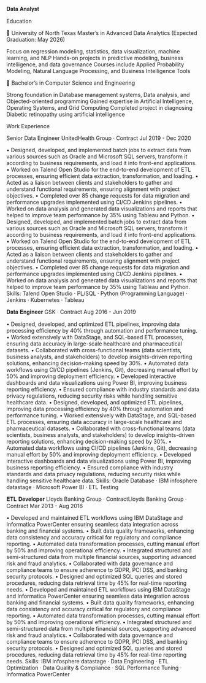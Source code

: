 𝐃𝐚𝐭𝐚 𝐀𝐧𝐚𝐥𝐲𝐬𝐭

Education

📌 University of North Texas
Master’s in Advanced Data Analytics (Expected Graduation: May 2026)

Focus on regression modeling, statistics, data visualization, machine learning, and NLP
Hands-on projects in predictive modeling, business intelligence, and data governance
Courses include Applied Probability Modeling, Natural Language Processing, and Business Intelligence Tools

📌 Bachelor’s in Computer Science and Engineering

Strong foundation in Database management systems, Data analysis, and Objected-oriented programming
Gained expertise in Artificial Intelligence, Operating Systems, and Grid Computing
Completed project in diagnosing Diabetic retinopathy using artificial intelligence 


Work Experience

Senior Data Engineer
UnitedHealth Group · Contract Jul 2019 - Dec 2020 

• Designed, developed, and implemented batch jobs to extract data from various sources such as Oracle and Microsoft SQL servers, transform it according to business requirements, and load it into front-end applications.
• Worked on Talend Open Studio for the end-to-end development of ETL processes, ensuring efficient data extraction, transformation, and loading.
• Acted as a liaison between clients and stakeholders to gather and understand functional requirements, ensuring alignment with project objectives.
• Completed over 85 change requests for data migration and performance upgrades implemented using CI/CD Jenkins pipelines.
• Worked on data analysis and generated data visualizations and reports that helped to improve team performance by 35% using Tableau and Python.
• Designed, developed, and implemented batch jobs to extract data from various sources such as Oracle and Microsoft SQL servers, transform it according to business requirements, and load it into front-end applications. • Worked on Talend Open Studio for the end-to-end development of ETL processes, ensuring efficient data extraction, transformation, and loading. • Acted as a liaison between clients and stakeholders to gather and understand functional requirements, ensuring alignment with project objectives. • Completed over 85 change requests for data migration and performance upgrades implemented using CI/CD Jenkins pipelines. • Worked on data analysis and generated data visualizations and reports that helped to improve team performance by 35% using Tableau and Python.
Skills: Talend Open Studio · PL/SQL · Python (Programming Language) · Jenkins · Kubernetes · Tableau

𝐃𝐚𝐭𝐚 𝐄𝐧𝐠𝐢𝐧𝐞𝐞𝐫
GSK · Contract Aug 2016 - Jun 2019 

• Designed, developed, and optimized ETL pipelines, improving data processing efficiency by 40% through automation and performance tuning.
• Worked extensively with DataStage, and SQL-based ETL processes, ensuring data accuracy in large-scale healthcare and pharmaceutical datasets.
• Collaborated with cross-functional teams (data scientists, business analysts, and stakeholders) to develop insights-driven reporting solutions, enhancing decision-making speed by 30%.
• Automated data workflows using CI/CD pipelines (Jenkins, Git), decreasing manual effort by 50% and improving deployment efficiency.
• Developed interactive dashboards and data visualizations using Power BI, improving business reporting efficiency.
• Ensured compliance with industry standards and data privacy regulations, reducing security risks while handling sensitive healthcare data.
• Designed, developed, and optimized ETL pipelines, improving data processing efficiency by 40% through automation and performance tuning. • Worked extensively with DataStage, and SQL-based ETL processes, ensuring data accuracy in large-scale healthcare and pharmaceutical datasets. • Collaborated with cross-functional teams (data scientists, business analysts, and stakeholders) to develop insights-driven reporting solutions, enhancing decision-making speed by 30%. • Automated data workflows using CI/CD pipelines (Jenkins, Git), decreasing manual effort by 50% and improving deployment efficiency. • Developed interactive dashboards and data visualizations using Power BI, improving business reporting efficiency. • Ensured compliance with industry standards and data privacy regulations, reducing security risks while handling sensitive healthcare data.
Skills: Oracle Database · IBM infosphere datastage · Microsoft Power BI · ETL Testing


𝐄𝐓𝐋 𝐃𝐞𝐯𝐞𝐥𝐨𝐩𝐞𝐫
Lloyds Banking Group · ContractLloyds Banking Group · Contract Mar 2013 - Aug 2016 

• Developed and maintained ETL workflows using IBM DataStage and Informatica PowerCenter ensuring seamless data integration across banking and financial systems.
• Built data quality frameworks, enhancing data consistency and accuracy critical for regulatory and compliance reporting.
• Automated data transformation processes, cutting manual effort by 50% and improving operational efficiency.
• Integrated structured and semi-structured data from multiple financial sources, supporting advanced risk and fraud analytics.
• Collaborated with data governance and compliance teams to ensure adherence to GDPR, PCI DSS, and banking security protocols.
• Designed and optimized SQL queries and stored procedures, reducing data retrieval time by 45% for real-time reporting needs.
• Developed and maintained ETL workflows using IBM DataStage and Informatica PowerCenter ensuring seamless data integration across banking and financial systems. • Built data quality frameworks, enhancing data consistency and accuracy critical for regulatory and compliance reporting. • Automated data transformation processes, cutting manual effort by 50% and improving operational efficiency. • Integrated structured and semi-structured data from multiple financial sources, supporting advanced risk and fraud analytics. • Collaborated with data governance and compliance teams to ensure adherence to GDPR, PCI DSS, and banking security protocols. • Designed and optimized SQL queries and stored procedures, reducing data retrieval time by 45% for real-time reporting needs.
Skills: IBM infosphere datastage · Data Engineering · ETL Optimization · Data Quality & Compliance · SQL Performance Tuning · Informatica PowerCenter



